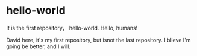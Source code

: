 # hello-world
It is the first repository， hello-world.
Hello, humans!

David here, it's my first repository, but isnot the last repository.
I blieve I'm going be better, and I will.
